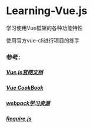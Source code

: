 # Learning-Vue.js
学习使用Vue框架的各种功能特性

使用官方vue-cli进行项目的练手

### 参考:
  ##### [Vue.js官网文档](https://cn.vuejs.org/v2/guide/)    
  ##### [Vue CookBook](https://cn.vuejs.org/v2/cookbook/)  
  ##### [webpack学习资源](https://github.com/kraaas/webpack-tutorial-collection)  
  ##### [Require.js](http://www.requirejs.cn/)  
